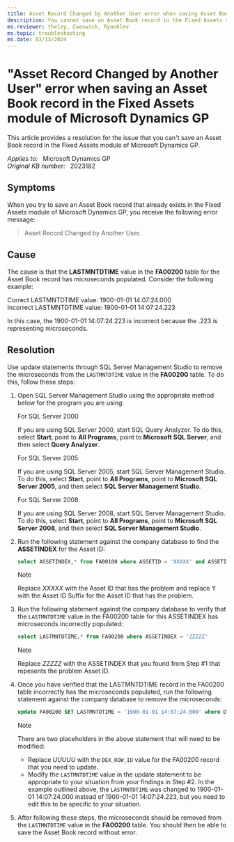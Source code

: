 ```yaml
---
title: Asset Record Changed by Another User error when saving Asset Book record in Fixed Assets
description: You cannot save an Asset Book record in the Fixed Assets module of Microsoft Dynamics GP due to the Asset Record Changed by Another User error.
ms.reviewer: theley, Cwaswick, Ryanklev
ms.topic: troubleshooting
ms.date: 03/13/2024
---
```

# "Asset Record Changed by Another User" error when saving an Asset Book record in the Fixed Assets module of Microsoft Dynamics GP

This article provides a resolution for the issue that you can't save an Asset Book record in the Fixed Assets module of Microsoft Dynamics GP.

_Applies to:_ &nbsp; Microsoft Dynamics GP  
_Original KB number:_ &nbsp; 2023182

## Symptoms

When you try to save an Asset Book record that already exists in the Fixed Assets module of Microsoft Dynamics GP, you receive the following error message:

> Asset Record Changed by Another User.

## Cause

The cause is that the **LASTMNTDTIME** value in the **FA00200** table for the Asset Book record has microseconds populated. Consider the following example:

Correct LASTMNTDTIME value:       1900-01-01 14:07:24.000  
Incorrect LASTMNTDTIME value:     1900-01-01 14:07:24.223

In this case, the 1900-01-01 14:07:24.223 is incorrect because the .223 is representing microseconds.

## Resolution

Use update statements through SQL Server Management Studio to remove the microseconds from the `LASTMNTDTIME` value in the **FA00200** table. To do this, follow these steps:

1. Open SQL Server Management Studio using the appropriate method below for the program you are using:

    For SQL Server 2000

    If you are using SQL Server 2000, start SQL Query Analyzer. To do this, select **Start**, point to **All Programs**, point to **Microsoft SQL Server**, and then select **Query Analyzer**.

    For SQL Server 2005

    If you are using SQL Server 2005, start SQL Server Management Studio. To do this, select **Start**, point to **All Programs**, point to **Microsoft SQL Server 2005**, and then select **SQL Server Management Studio**.

    For SQL Server 2008

    If you are using SQL Server 2008, start SQL Server Management Studio. To do this, select **Start**, point to **All Programs**, point to **Microsoft SQL Server 2008**, and then select **SQL Server Management Studio**.

2. Run the following statement against the company database to find the **ASSETINDEX** for the Asset ID:

    ```sql
    select ASSETINDEX,* from FA00100 where ASSETID = 'XXXXX' and ASSETIDSUF = 'Y'
    ```

    > [!NOTE]
    > Replace *XXXXX* with the Asset ID that has the problem and replace Y with the Asset ID Suffix for the Asset ID that has the problem.

3. Run the following statement against the company database to verify that the `LASTMNTDTIME` value in the FA00200 table for this ASSETINDEX has microseconds incorrectly populated:

   ```sql
   select LASTMNTDTIME,* from FA00200 where ASSETINDEX = 'ZZZZZ'
   ```

    > [!NOTE]
    > Replace *ZZZZZ* with the ASSETINDEX that you found from Step #1 that repesents the problem Asset ID.

4. Once you have verified that the LASTMNTDTIME record in the FA00200 table incorrectly has the microseconds populated, run the following statement against the company database to remove the microseconds:

    ```sql
    update FA00200 SET LASTMNTDTIME = '1900-01-01 14:07:24.000' where DEX_ROW_ID = 'UUUUU'
    ```

    > [!NOTE]
    > There are two placeholders in the above statement that will need to be modified:

    - Replace *UUUUU* with the `DEX_ROW_ID` value for the FA00200 record that you need to update.
    - Modify the `LASTMNTDTIME` value in the update statement to be appropriate to your situation from your findings in Step #2. In the example outlined above, the `LASTMNTDTIME` was changed to 1900-01-01 14:07:24.000 instead of 1900-01-01 14:07:24.223, but you need to edit this to be specific to your situation.

5. After following these steps, the microseconds should be removed from the `LASTMNTDTIME` value in the **FA00200** table. You should then be able to save the Asset Book record without error.
